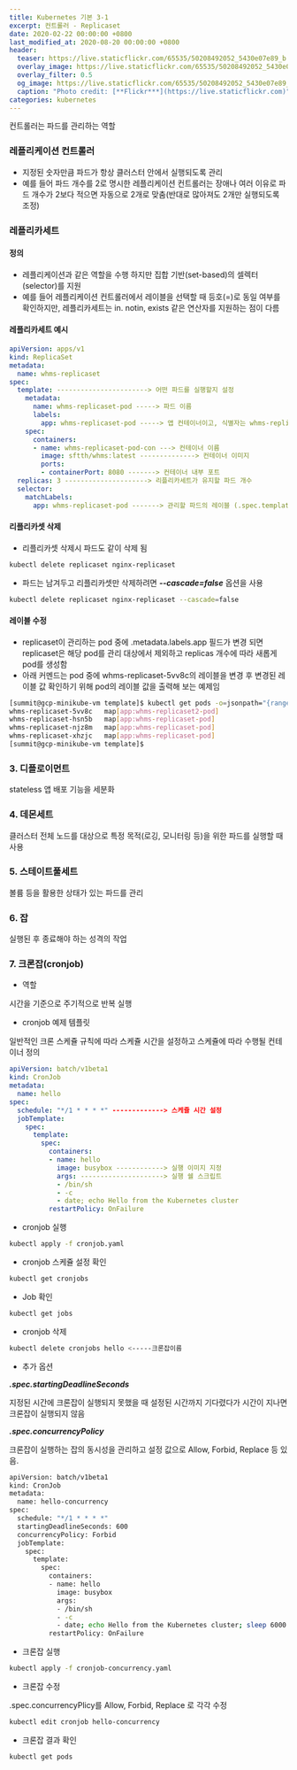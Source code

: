 ```yaml
---
title: Kubernetes 기본 3-1
excerpt: 컨트롤러 - Replicaset
date: 2020-02-22 00:00:00 +0800
last_modified_at: 2020-08-20 00:00:00 +0800
header:
  teaser: https://live.staticflickr.com/65535/50208492052_5430e07e89_b.jpg
  overlay_image: https://live.staticflickr.com/65535/50208492052_5430e07e89_b.jpg
  overlay_filter: 0.5
  og_image: https://live.staticflickr.com/65535/50208492052_5430e07e89_b.jpg
  caption: "Photo credit: [**Flickr***](https://live.staticflickr.com)"
categories: kubernetes  
---
```


컨트롤러는 파드를 관리하는 역할

### 레플리케이션 컨트롤러

- 지정된 숫자만큼 파드가 항상 클러스터 안에서 실행되도록 관리
- 예를 들어 파드 개수를 2로 명시한 레플리케이션 컨트롤러는 장애나 여러 이유로 파드 개수가 2보다 적으면
자동으로 2개로 맞춤(반대로 많아져도 2개만 실행되도록 조정)

### 레플리카세트

#### 정의

- 레플리케이션과 같은 역할을 수행 하지만 집합 기반(set-based)의 셀렉터(selector)를 지원
- 예를 들어 레플리케이션 컨트롤러에서 레이블을 선택할 때 등호(=)로 동일 여부를 확인하지만, 
레플리카세트는 in. notin, exists 같은 연산자를 지원하는 점이 다름

#### 레플리카세트 예시

```yaml
apiVersion: apps/v1
kind: ReplicaSet
metadata:
  name: whms-replicaset
spec:
  template: -----------------------> 어떤 파드를 실행할지 설정
    metadata:
      name: whms-replicaset-pod -----> 파드 이름
      labels:
        app: whms-replicaset-pod -----> 앱 컨테이너이고, 식별자는 whms-replicaset-pod이라고 설정
    spec:
      containers:
      - name: whms-replicaset-pod-con ---> 컨테이너 이름
        image: sftth/whms:latest --------------> 컨테이너 이미지
        ports:
        - containerPort: 8080 -------> 컨테이너 내부 포트
  replicas: 3 ---------------------> 리플리카세트가 유지할 파드 개수
  selector:
    matchLabels:
      app: whms-replicaset-pod -------> 관리할 파드의 레이블 (.spec.template.metadata.labels와 같음)
```

<script id="asciicast-Z2JnYlRGpf1Lzpegg5CkQmb4R" src="https://asciinema.org/a/Z2JnYlRGpf1Lzpegg5CkQmb4R.js" async></script>

#### 리플리카셋 삭제

- 리플리카셋 삭제시 파드도 같이 삭제 됨 <br>

```sh 
kubectl delete replicaset nginx-replicaset
```

- 파드는 남겨두고 리플리카셋만 삭제하려면 ***--cascade=false*** 옵션을 사용

```sh 
kubectl delete replicaset nginx-replicaset --cascade=false
```

<script id="asciicast-n1fxkL8atUmoTbRNIoeqfoqwi" src="https://asciinema.org/a/n1fxkL8atUmoTbRNIoeqfoqwi.js" async></script>

#### 레이블 수정

- replicaset이 관리하는 pod 중에 .metadata.labels.app 필드가 변경 되면 replicaset은
해당 pod를 관리 대상에서 제외하고 replicas 개수에 따라 새롭게 pod를 생성함
- 아래 커멘드는 pod 중에 whms-replicaset-5vv8c의 레이블을 변경 후 변경된 레이블 값 확인하기 위해
pod의 레이블 값을 출력해 보는 예제임

```sh 
[summit@gcp-minikube-vm template]$ kubectl get pods -o=jsonpath="{range .items[*]}{.metadata.name}{'\t'}{.metadata.labels}{'\n'}{end}"
whms-replicaset-5vv8c   map[app:whms-replicaset2-pod]
whms-replicaset-hsn5b   map[app:whms-replicaset-pod]
whms-replicaset-njz8m   map[app:whms-replicaset-pod]
whms-replicaset-xhzjc   map[app:whms-replicaset-pod]
[summit@gcp-minikube-vm template]$ 

```

### 3. 디플로이먼트
stateless 앱 배포 기능을 세분화<br>
### 4. 데몬세트
클러스터 전체 노드를 대상으로 특정 목적(로깅, 모니터링 등)을 위한 파드를 실행할 때 사용<br>
### 5. 스테이트풀세트
볼륨 등을 활용한 상태가 있는 파드를 관리<br>
### 6. 잡
실행된 후 종료해야 하는 성격의 작업<br>

### 7. 크론잡(cronjob)

- 역할

시간을 기준으로 주기적으로 반복 실행<br>

- cronjob 예제 템플릿

일반적인 크론 스케쥴 규칙에 따라 스케쥴 시간을 설정하고 스케쥴에 따라 수행될 컨테이너 정의 <br>

```yaml
apiVersion: batch/v1beta1
kind: CronJob
metadata:
  name: hello
spec:
  schedule: "*/1 * * * *" -------------> 스케쥴 시간 설정
  jobTemplate:
    spec:
      template:
        spec:
          containers:
          - name: hello
            image: busybox ------------> 실행 이미지 지정
            args: ---------------------> 실행 쉘 스크립트
            - /bin/sh
            - -c
            - date; echo Hello from the Kubernetes cluster
          restartPolicy: OnFailure
```
- cronjob 실행

```sh 
kubectl apply -f cronjob.yaml
```

- cronjob 스케쥴 설정 확인

```sh
kubectl get cronjobs
```

-  Job 확인 

```sh 
kubectl get jobs
```

- cronjob 삭제

```sh
kubectl delete cronjobs hello <-----크론잡이름
```

- 추가 옵션

***.spec.startingDeadlineSeconds*** <br>

지정된 시간에 크론잡이 실행되지 못했을 때 설정된 시간까지 기다렸다가 시간이 지나면
크론잡이 실행되지 않음 <br>

***.spec.concurrencyPolicy***

크론잡이 실행하는 잡의 동시성을 관리하고 설정 값으로 Allow, Forbid, Replace 등 있음.

```sh 
apiVersion: batch/v1beta1
kind: CronJob
metadata:
  name: hello-concurrency
spec:
  schedule: "*/1 * * * *"
  startingDeadlineSeconds: 600
  concurrencyPolicy: Forbid
  jobTemplate:
    spec:
      template:
        spec:
          containers:
          - name: hello
            image: busybox
            args:
            - /bin/sh
            - -c
            - date; echo Hello from the Kubernetes cluster; sleep 6000
          restartPolicy: OnFailure
```

- 크론잡 실행

```sh 
kubectl apply -f cronjob-concurrency.yaml
```

- 크론잡 수정

.spec.concurrencyPlicy를 Allow, Forbid, Replace 로 각각 수정 <br>

```sh
kubectl edit cronjob hello-concurrency
```

- 크론잡 결과 확인

```sh 
kubectl get pods
```